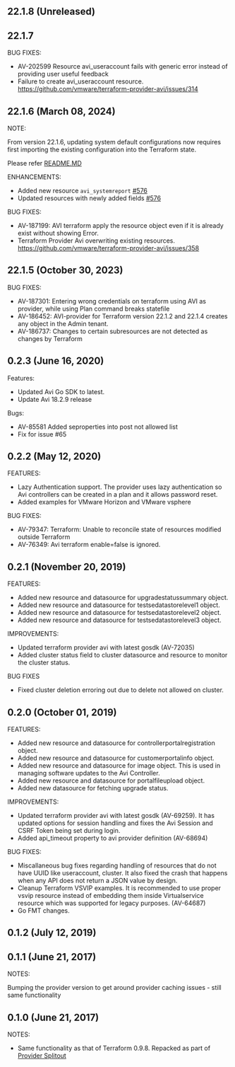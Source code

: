 ## 22.1.8 (Unreleased)

## 22.1.7
BUG FIXES:
- AV-202599 Resource avi_useraccount fails with generic error instead of providing user useful feedback
- Failure to create avi_useraccount resource. https://github.com/vmware/terraform-provider-avi/issues/314

## 22.1.6 (March 08, 2024)
NOTE:

From version 22.1.6, updating system default configurations now requires first importing the existing configuration into the Terraform state.

Please refer [README.MD](https://github.com/vmware/terraform-provider-avi/tree/22.1.7)

ENHANCEMENTS:
- Added new resource `avi_systemreport` [#576](https://github.com/vmware/terraform-provider-avi/pull/576/files)
- Updated resources with newly added fields [#576](https://github.com/vmware/terraform-provider-avi/pull/576/files)

BUG FIXES:
- AV-187199: AVI terraform apply the resource object even if it is already exist without showing Error.
- Terraform Provider Avi overwriting existing resources. https://github.com/vmware/terraform-provider-avi/issues/358

## 22.1.5 (October 30, 2023)
BUG FIXES:
- AV-187301: Entering wrong credentials on terraform using AVI as provider, while using Plan command breaks statefile
- AV-186452: AVI-provider for Terraform version 22.1.2 and 22.1.4 creates any object in the Admin tenant.
- AV-186737: Changes to certain subresources are not detected as changes by Terraform

## 0.2.3 (June 16, 2020)
Features:
- Updated Avi Go SDK to latest.
- Update Avi 18.2.9 release

Bugs:
- AV-85581 Added seproperties into post not allowed list
- Fix for issue #65

## 0.2.2 (May 12, 2020)
FEATURES:
- Lazy Authentication support. The provider uses lazy authentication so Avi controllers can be created in a plan and it allows password reset.
- Added examples for VMware Horizon and VMware vsphere

BUG FIXES:
- AV-79347: Terraform: Unable to reconcile state of resources modified outside Terraform
- AV-76349: Avi terraform enable=false is ignored.

## 0.2.1 (November 20, 2019)
FEATURES:
- Added new resource and datasource for upgradestatussummary object.
- Added new resource and datasource for testsedatastorelevel1 object.
- Added new resource and datasource for testsedatastorelevel2 object.
- Added new resource and datasource for testsedatastorelevel3 object.

IMPROVEMENTS:
- Updated terraform provider avi with latest gosdk (AV-72035)
- Added cluster status field to cluster datasource and resource to monitor the cluster status.

BUG FIXES
- Fixed cluster deletion erroring out due to delete not allowed on cluster.

## 0.2.0 (October 01, 2019)
FEATURES:
- Added new resource and datasource for controllerportalregistration object.
- Added new resource and datasource for customerportalinfo object.
- Added new resource and datasource for image object. This is used in managing software updates to the Avi Controller.
- Added new resource and datasource for portalfileupload object.
- Added new datasource for fetching upgrade status.


IMPROVEMENTS:
- Updated terraform provider avi with latest gosdk (AV-69259). It has updated options for session handling and fixes the Avi Session and CSRF Token being set during login.
- Added api_timeout property to avi provider definition (AV-68694)


BUG FIXES:
- Miscallaneous bug fixes regarding handling of resources that do not have UUID like useraccount, cluster. It also fixed the crash that happens when any API does not return a JSON value by design.
- Cleanup Terraform VSVIP examples. It is recommended to use proper vsvip resource instead of embedding them inside Virtualservice resource which was supported for legacy purposes. (AV-64687)
- Go FMT changes.


## 0.1.2 (July 12, 2019)
## 0.1.1 (June 21, 2017)

NOTES:

Bumping the provider version to get around provider caching issues - still same functionality

## 0.1.0 (June 21, 2017)

NOTES:

* Same functionality as that of Terraform 0.9.8. Repacked as part of [Provider Splitout](https://www.hashicorp.com/blog/upcoming-provider-changes-in-terraform-0-10/)
